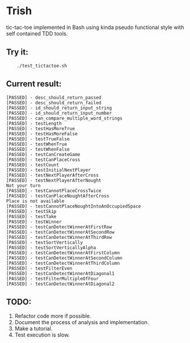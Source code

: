 # Trish

tic-tac-toe implemented in Bash using kinda pseudo functional style with self contained TDD tools.

## Try it:

```
    ./test_tictactoe.sh
```

## Current result:

```
[PASSED] - desc_should_return_passed
[PASSED] - desc_should_return_failed
[PASSED] - id_should_return_input_string
[PASSED] - id_should_return_input_number
[PASSED] - can_compare_multiple_word_strings
[PASSED] - testLength
[PASSED] - testHasMoreTrue
[PASSED] - testHasMoreFalse
[PASSED] - testTrueFalse
[PASSED] - testWhenTrue
[PASSED] - testWhenFalse
[PASSED] - testCanCreateGame
[PASSED] - testCanPlaceCross
[PASSED] - testCount
[PASSED] - testInitialNextPlayer
[PASSED] - testNextPlayerAfterCross
[PASSED] - testNextPlayerAfterNought
Not your turn
[PASSED] - testCannotPlaceCrossTwice
[PASSED] - testCanPlaceNoughtAfterCross
Place is not available
[PASSED] - testCannotPlaceNoughtIntoAnOccupiedSpace
[PASSED] - testSkip
[PASSED] - testTake
[PASSED] - testWinner
[PASSED] - testCanDetectWinnerAtFirstRow
[PASSED] - testCanDetectWinnerAtSecondRow
[PASSED] - testCanDetectWinnerAtThirdRow
[PASSED] - testSortVertically
[PASSED] - testSortVerticallyAlpha
[PASSED] - testCanDetectWinnerAtFirstColumn
[PASSED] - testCanDetectWinnerAtSecondColumn
[PASSED] - testCanDetectWinnerAtThirdColumn
[PASSED] - testFilterEven
[PASSED] - testCanDetectWinnerAtDiagonal1
[PASSED] - testFilterMultipleOfFour
[PASSED] - testCanDetectWinnerAtDiagonal2
```

## TODO:

1. Refactor code more if possible.
1. Document the process of analysis and implementation.
1. Make a tutorial.
1. Test execution is slow.
